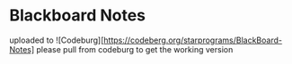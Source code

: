 # Blackboard Notes

uploaded to ![Codeburg][https://codeberg.org/starprograms/BlackBoard-Notes] 
please pull from codeburg to get the working version
